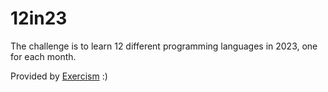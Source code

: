 # 12in23
The challenge is to learn 12 different programming languages in 2023, one for each month.

Provided by [Exercism](https://exercism.org/challenges/12in23) :)
